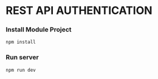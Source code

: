 # REST API AUTHENTICATION 
### Install Module Project
```
npm install
```
### Run server
```
npm run dev
```